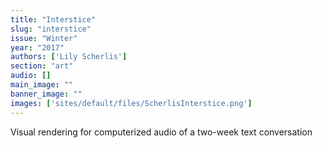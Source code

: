 ```yaml
---
title: "Interstice"
slug: "interstice"
issue: "Winter"
year: "2017"
authors: ['Lily Scherlis']
section: "art"
audio: []
main_image: ""
banner_image: ""
images: ['sites/default/files/ScherlisInterstice.png']
---
```

Visual rendering for computerized audio of a two-week text conversation

